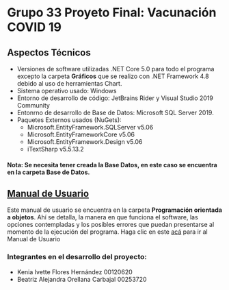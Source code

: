 # Grupo 33 Proyeto Final: Vacunación COVID 19
## Aspectos Técnicos
- Versiones de software utilizadas .NET Core 5.0 para todo el programa excepto la carpeta **Gráficos** que se realizo con .NET Framework 4.8 debido al uso de herramientas Chart.
- Sistema operativo usado: Windows 
- Entorno de desarrollo de código: JetBrains Rider y Visual Studio 2019 Community
- Entonrno de desarrollo de Base de Datos: Microsoft SQL Server 2019.
- Paquetes Externos usados (NuGets):
    - Microsoft.EntityFramework.SQLServer v5.06
    - Microsoft.EntityFrameworkCore v5.06
    - Microsoft.EntityFramework.Design v5.06
    - iTextSharp v5.5.13.2

#### Nota: Se necesita tener creada la Base Datos, en este caso se encuentra en la carpeta **Base de Datos**.

## [Manual de Usuario](https://github.com/UCASV/proyecto-final-grupo-33/blob/main/Proyecto%20BASES-POO%202021/Programaci%C3%B3n%20orientada%20a%20objetos/Manual%20de%20Usuario%20Proyecto%20Final.pdf)
Este manual de usuario se encuentra en la carpeta **Programación orientada a objetos**. Ahí se detalla, la manera en que funciona el software, las opciones contempladas y los posibles errores que puedan presentarse al momento de la ejecución del programa.
Haga clic en este [acá](https://github.com/UCASV/proyecto-final-grupo-33/blob/main/Proyecto%20BASES-POO%202021/Programaci%C3%B3n%20orientada%20a%20objetos/Manual%20de%20Usuario%20Proyecto%20Final.pdf) para ir al Manual de Usuario
### Integrantes en el desarrollo del proyecto:
- Kenia Ivette Flores Hernández 00120620
- Beatriz Alejandra Orellana Carbajal 00253720
